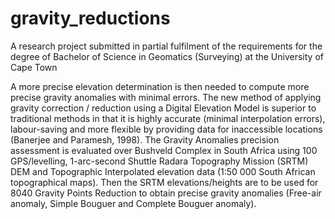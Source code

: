 # gravity_reductions
A research project submitted in partial fulfilment of the requirements for the degree of Bachelor of Science in Geomatics (Surveying) at the University of Cape Town

A more precise elevation determination is then needed to compute more precise gravity anomalies with minimal errors. The new method of applying gravity correction / reduction using a Digital Elevation Model is superior to traditional methods in that it is highly accurate (minimal interpolation errors), labour-saving and more flexible by providing data for inaccessible locations (Banerjee and Paramesh, 1998).
The Gravity Anomalies precision assessment is evaluated over Bushveld Complex in South Africa using 100 GPS/levelling, 1-arc-second Shuttle Radara Topography Mission (SRTM) DEM and Topographic Interpolated elevation data (1:50 000 South African topographical maps). Then the SRTM elevations/heights are to be used for 8040 Gravity Points Reduction to obtain precise gravity anomalies (Free-air anomaly, Simple Bouguer and Complete Bouguer anomaly).
